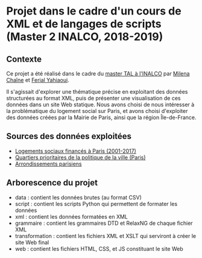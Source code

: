 # Projet dans le cadre d'un cours de XML et de langages de scripts (Master 2 INALCO, 2018-2019)
## Contexte
Ce projet a été réalisé dans le cadre du [master TAL à l'INALCO](http://www.tal.univ-paris3.fr/plurital/) par [Milena Chaîne](http://www.github.com/milenachaine) et [Ferial Yahiaoui](http://www.linkedin.com/in/ferial-yahiaoui-nlp19/).

Il s'agissait d'explorer une thématique précise en exploitant des données structurées au format XML, puis de présenter une visualisation de ces données dans un site Web statique. Nous avons choisi de nous intéresser à la problématique du logement social sur Paris, et avons choisi d'exploiter des données créées par la Mairie de Paris, ainsi que la région Île-de-France.

## Sources des données exploitées
- [Logements sociaux financés à Paris (2001-2017)](http://www.data.gouv.fr/fr/datasets/logements-sociaux-finances-a-paris-prs/)
- [Quartiers prioritaires de la politique de la ville (Paris)](http://www.data.iledefrance.fr/explore/dataset/qp-politiquedelaville-shp/)
- [Arrondissements parisiens](http://www.data.gouv.fr/fr/datasets/arrondissements-1/)

## Arborescence du projet
- data : contient les données brutes (au format CSV)
- script : contient les scripts Python qui permettent de formater les données
- xml : contient les données formatées en XML
- grammaire : contient les grammaires DTD et RelaxNG de chaque fichier XML
- transformation : contient les fichiers XML et XSLT qui serviront à créer le site Web final
- web : contient les fichiers HTML, CSS, et JS constituant le site Web